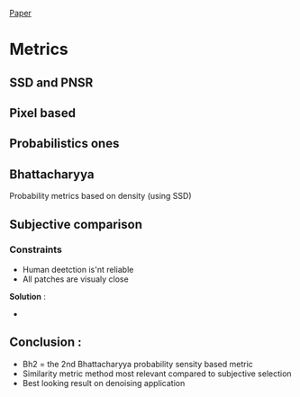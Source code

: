 [Paper](https://moodle1.u-bordeaux.fr/pluginfile.php/304144/mod_label/intro/ArticleMetrics.pdf)

# Metrics 

## SSD and PNSR 

## Pixel based

## Probabilistics ones

## Bhattacharyya

Probability metrics based on density (using SSD)

## Subjective comparison

### Constraints

  * Human deetction is'nt reliable
  * All patches are visualy close

**Solution** : 

  * 
  
## Conclusion : 

  * Bh2 = the 2nd Bhattacharyya probability sensity based metric
  * Similarity metric method most relevant compared to subjective selection
  * Best looking result on denoising application
